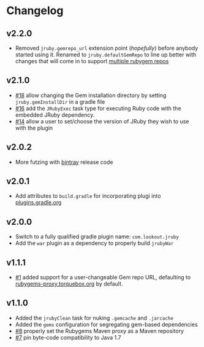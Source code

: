 # Changelog

## v2.2.0

 * Removed `jruby.gemrepo_url` extension point (*hopefully*) before anybody
   started using it. Renamed to `jruby.defaultGemRepo` to line up better with
   changes that will come in to support [multiple rubygem
   repos](https://github.com/rtyler/jruby-gradle-plugin/issues/13)

## v2.1.0

 * [#18](https://github.com/rtyler/jruby-gradle-plugin/issues/18) allow
   changing the Gem installation directory by setting `jruby.gemInstallDir` in
   a gradle file
 * [#16](https://github.com/rtyler/jruby-gradle-plugin/pull/16) add the
   `JRubyExec` task type for executing Ruby code with the embedded JRuby
   dependency.
 * [#14](https://github.com/rtyler/jruby-gradle-plugin/pull/14) allow a user to
   set/choose the version of JRuby they wish to use with the plugin

## v2.0.2

 *  More futzing with [bintray](http://bintray.com) release code

## v2.0.1

 * Add attributes to `build.gradle` for incorporating plugi into
   [plugins.gradle.org](http://plugins.gradle.org)

## v2.0.0

 * Switch to a fully qualified gradle plugin name: `com.lookout.jruby`
 * Add the `war` plugin as a dependency to properly build `jrubyWar`

## v1.1.1

 * [#1](https://github.com/rtyler/jruby-gradle-plugin/issues/1) added support
   for a user-changeable Gem repo URL, defaulting to
   [rubygems-proxy.torquebox.org](http://rubygems-proxy.torquebox.org) by
   default.


## v1.1.0

 * Added the `jrubyClean` task for nuking `.gemcache` and `.jarcache`
 * Added the `gems` configuration for segregating gem-based dependencies
 * [#8](https://github.com/rtyler/jruby-gradle-plugin/issues/8) properly set
   the Rubygems Maven proxy as a Maven repository
 * [#7](https://github.com/rtyler/jruby-gradle-plugin/issues/7) pin byte-code
   compatibility to Java 1.7

